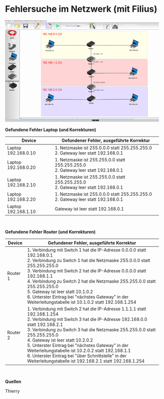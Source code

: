 # Fehlersuche im Netzwerk (mit Filius)

<img src="../../Bilder/N3/P3 Bild3.png">

<br>

**Gefundene Fehler Laptop (und Korrekturen)**

| **Device** | **Gefundener Fehler, ausgeführte Korrektur**    |
|-------------|----|
| Laptop 192.168.0.10 | 1. Netzmaske ist 255.0.0.0 statt 255.255.255.0 <br> 2. Gateway leer statt 192.168.0.1 |
| Laptop 192.168.0.20 | 1. Netzmaske ist 255.255.0.0 statt 255.255.255.0 <br> 2. Gateway leer statt 192.168.0.1 |
| Laptop 192.168.2.10 | 1. Netzmaske ist 255.255.0.0 statt 255.255.255.0 <br> 2. Gateway leer statt 192.168.0.1 |
| Laptop 192.168.2.20 | 1. Netzmaske ist 255.0.0.0 statt 255.255.255.0 <br> 2. Gateway leer statt 192.168.0.1 |
| Laptop 192.168.1.10 | Gateway ist leer statt 192.168.0.1 |

<br>

**Gefundene Fehler Router (und Korrekturen)**

| **Device** | **Gefundener Fehler, ausgeführte Korrektur**    |
|-------------|----|
| Router 1 | 1. Verbindung mit Switch 1 hat die IP-Adresse 0.0.0.0 statt 192.168.0.1 <br> 2. Verbindung zu Switch 1 hat die Netzmaske 255.0.0.0 statt 255.255.255.0 <br> 3. Verbindung mit Switch 2 hat die IP-Adresse 0.0.0.0 statt 192.168.1.1 <br> 4. Verbindung zu Switch 2 hat die Netzmaske 255.255.0.0 statt 255.255.255.0 <br> 5. Gateway ist leer statt 10.1.0.2 <br> 6. Unterster Eintrag bei "nächstes Gateway" in der Weiterleitungstabelle ist 10.1.0.2 statt 192.168.1.254 |
| Router 2 | 1. Verbindung mit Switch 2 hat die IP-Adresse 1.1.1.1 statt 192.168.1.254 <br> 2. Verbindung mit Switch 3 hat die IP-Adresse 192.168.0.0 statt 192.168.2.1 <br> 3. Verbindung zu Switch 3 hat die Netzmaske 255.255.0.0 statt 255.255.255.0 <br> 4. Gateway ist leer statt 10.2.0.2 <br> 5. Unterster Eintrag bei "nächstes Gateway" in der Weiterleitungstabelle ist 10.2.0.2 statt 192.168.1.1 <br> 6. Unterster Eintrag bei "über Schnittstelle" in der Weiterleitungstabelle ist 192.168.2.1 statt 192.168.1.254 |

<br>

**Quellen**

Thierry
